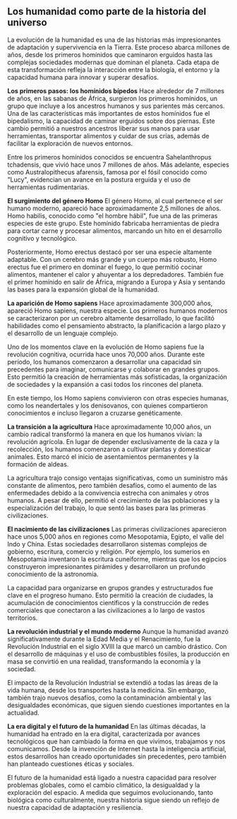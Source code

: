## Los humanidad como parte de la historia del universo

La evolución de la humanidad es una de las historias más impresionantes de adaptación y supervivencia en la Tierra. Este proceso abarca millones de años, desde los primeros homínidos que caminaron erguidos hasta las complejas sociedades modernas que dominan el planeta. Cada etapa de esta transformación refleja la interacción entre la biología, el entorno y la capacidad humana para innovar y superar desafíos.

**Los primeros pasos: los homínidos bípedos**
Hace alrededor de 7 millones de años, en las sabanas de África, surgieron los primeros homínidos, un grupo que incluye a los ancestros humanos y sus parientes más cercanos. Una de las características más importantes de estos homínidos fue el bipedalismo, la capacidad de caminar erguidos sobre dos piernas. Este cambio permitió a nuestros ancestros liberar sus manos para usar herramientas, transportar alimentos y cuidar de sus crías, además de facilitar la exploración de nuevos entornos.

Entre los primeros homínidos conocidos se encuentra Sahelanthropus tchadensis, que vivió hace unos 7 millones de años. Más adelante, especies como Australopithecus afarensis, famosa por el fósil conocido como "Lucy", evidencian un avance en la postura erguida y el uso de herramientas rudimentarias.

**El surgimiento del género Homo**
El género Homo, al cual pertenece el ser humano moderno, apareció hace aproximadamente 2,5 millones de años. Homo habilis, conocido como "el hombre hábil", fue una de las primeras especies de este grupo. Este homínido fabricaba herramientas de piedra para cortar carne y procesar alimentos, marcando un hito en el desarrollo cognitivo y tecnológico.

Posteriormente, Homo erectus destacó por ser una especie altamente adaptable. Con un cerebro más grande y un cuerpo más robusto, Homo erectus fue el primero en dominar el fuego, lo que permitió cocinar alimentos, mantener el calor y ahuyentar a los depredadores. También fue el primer homínido en salir de África, migrando a Europa y Asia y sentando las bases para la expansión global de la humanidad.

**La aparición de Homo sapiens**
Hace aproximadamente 300,000 años, apareció Homo sapiens, nuestra especie. Los primeros humanos modernos se caracterizaron por un cerebro altamente desarrollado, lo que facilitó habilidades como el pensamiento abstracto, la planificación a largo plazo y el desarrollo de un lenguaje complejo.

Uno de los momentos clave en la evolución de Homo sapiens fue la revolución cognitiva, ocurrida hace unos 70,000 años. Durante este período, los humanos comenzaron a desarrollar una capacidad sin precedentes para imaginar, comunicarse y colaborar en grandes grupos. Esto permitió la creación de herramientas más sofisticadas, la organización de sociedades y la expansión a casi todos los rincones del planeta.

En este tiempo, los Homo sapiens convivieron con otras especies humanas, como los neandertales y los denisovanos, con quienes compartieron conocimientos e incluso llegaron a cruzarse genéticamente.

**La transición a la agricultura**
Hace aproximadamente 10,000 años, un cambio radical transformó la manera en que los humanos vivían: la revolución agrícola. En lugar de depender exclusivamente de la caza y la recolección, los humanos comenzaron a cultivar plantas y domesticar animales. Esto marcó el inicio de asentamientos permanentes y la formación de aldeas.

La agricultura trajo consigo ventajas significativas, como un suministro más constante de alimentos, pero también desafíos, como el aumento de las enfermedades debido a la convivencia estrecha con animales y otros humanos. A pesar de ello, permitió el crecimiento de las poblaciones y la especialización del trabajo, lo que sentó las bases para las primeras civilizaciones.

**El nacimiento de las civilizaciones**
Las primeras civilizaciones aparecieron hace unos 5,000 años en regiones como Mesopotamia, Egipto, el valle del Indo y China. Estas sociedades desarrollaron sistemas complejos de gobierno, escritura, comercio y religión. Por ejemplo, los sumerios en Mesopotamia inventaron la escritura cuneiforme, mientras que los egipcios construyeron impresionantes pirámides y desarrollaron un profundo conocimiento de la astronomía.

La capacidad para organizarse en grupos grandes y estructurados fue clave en el progreso humano. Esto permitió la creación de ciudades, la acumulación de conocimientos científicos y la construcción de redes comerciales que conectaron a las civilizaciones a lo largo de vastos territorios.

**La revolución industrial y el mundo moderno**
Aunque la humanidad avanzó significativamente durante la Edad Media y el Renacimiento, fue la Revolución Industrial en el siglo XVIII la que marcó un cambio drástico. Con el desarrollo de máquinas y el uso de combustibles fósiles, la producción en masa se convirtió en una realidad, transformando la economía y la sociedad.

El impacto de la Revolución Industrial se extendió a todas las áreas de la vida humana, desde los transportes hasta la medicina. Sin embargo, también trajo nuevos desafíos, como la contaminación ambiental y las desigualdades económicas, que siguen siendo cuestiones importantes en la actualidad.

**La era digital y el futuro de la humanidad**
En las últimas décadas, la humanidad ha entrado en la era digital, caracterizada por avances tecnológicos que han cambiado la forma en que vivimos, trabajamos y nos comunicamos. Desde la invención de Internet hasta la inteligencia artificial, estos desarrollos han creado oportunidades sin precedentes, pero también han planteado cuestiones éticas y sociales.

El futuro de la humanidad está ligado a nuestra capacidad para resolver problemas globales, como el cambio climático, la desigualdad y la exploración del espacio. A medida que seguimos evolucionando, tanto biológica como culturalmente, nuestra historia sigue siendo un reflejo de nuestra capacidad de adaptación y resiliencia.
